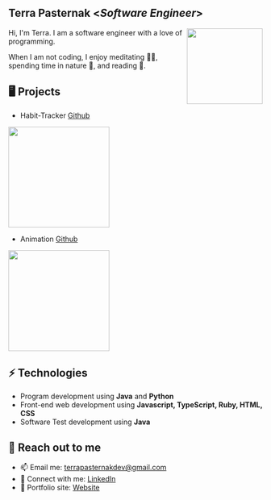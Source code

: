 <h2> Terra Pasternak <<i>Software Engineer</i>></h2>

<img align='right' src='https://github.com/user-attachments/assets/09a1f047-1c85-430c-afd8-774efacb0073' width='150"'> 

Hi, I'm Terra. I am a software engineer with a love of programming. 

When I am not coding, I enjoy meditating 🧘‍♀️, spending time in nature 🌳, and reading 📕.

## 🖥️ Projects
* Habit-Tracker [Github](https://github.com/tpaster/habit-tracker)
<img align='center' src='https://user-images.githubusercontent.com/120615847/211988148-422d4d5f-b15c-4cdb-9977-39cdf8ffba2c.jpg' width='200"'>

* Animation [Github](https://github.com/tpaster/animation)
<img align='center' src='https://user-images.githubusercontent.com/120615847/212502402-78f34679-043a-48ba-80af-6b2d2860b156.jpg' width='200"'>


## ⚡ Technologies
- Program development using **Java** and **Python** 
- Front-end web development using **Javascript, TypeScript, Ruby, HTML, CSS**
- Software Test development using **Java**

## 👋 Reach out to me
- 📫 Email me: [terrapasternakdev@gmail.com](mailto:terrapasternakdev@gmail.com)
- 💼 Connect with me: [LinkedIn](https://www.linkedin.com/in/terrapasternak)
- 🧳 Portfolio site: [Website](https://www.terrapasternakdev.com)


